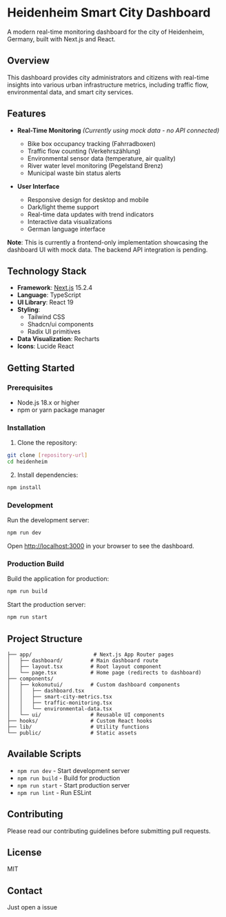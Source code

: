 # Heidenheim Smart City Dashboard

A modern real-time monitoring dashboard for the city of Heidenheim, Germany, built with Next.js and React.

## Overview

This dashboard provides city administrators and citizens with real-time insights into various urban infrastructure metrics, including traffic flow, environmental data, and smart city services.

## Features

- **Real-Time Monitoring** *(Currently using mock data - no API connected)*
  - Bike box occupancy tracking (Fahrradboxen)
  - Traffic flow counting (Verkehrszählung)
  - Environmental sensor data (temperature, air quality)
  - River water level monitoring (Pegelstand Brenz)
  - Municipal waste bin status alerts

- **User Interface**
  - Responsive design for desktop and mobile
  - Dark/light theme support
  - Real-time data updates with trend indicators
  - Interactive data visualizations
  - German language interface

**Note**: This is currently a frontend-only implementation showcasing the dashboard UI with mock data. The backend API integration is pending.

## Technology Stack

- **Framework**: [Next.js](https://nextjs.org/) 15.2.4
- **Language**: TypeScript
- **UI Library**: React 19
- **Styling**: 
  - Tailwind CSS
  - Shadcn/ui components
  - Radix UI primitives
- **Data Visualization**: Recharts
- **Icons**: Lucide React

## Getting Started

### Prerequisites

- Node.js 18.x or higher
- npm or yarn package manager

### Installation

1. Clone the repository:
```bash
git clone [repository-url]
cd heidenheim
```

2. Install dependencies:
```bash
npm install
```

### Development

Run the development server:

```bash
npm run dev
```

Open [http://localhost:3000](http://localhost:3000) in your browser to see the dashboard.

### Production Build

Build the application for production:

```bash
npm run build
```

Start the production server:

```bash
npm run start
```

## Project Structure

```
├── app/                    # Next.js App Router pages
│   ├── dashboard/         # Main dashboard route
│   ├── layout.tsx         # Root layout component
│   └── page.tsx           # Home page (redirects to dashboard)
├── components/
│   ├── kokonutui/         # Custom dashboard components
│   │   ├── dashboard.tsx
│   │   ├── smart-city-metrics.tsx
│   │   ├── traffic-monitoring.tsx
│   │   └── environmental-data.tsx
│   └── ui/                # Reusable UI components
├── hooks/                 # Custom React hooks
├── lib/                   # Utility functions
└── public/                # Static assets
```

## Available Scripts

- `npm run dev` - Start development server
- `npm run build` - Build for production
- `npm run start` - Start production server
- `npm run lint` - Run ESLint

## Contributing

Please read our contributing guidelines before submitting pull requests.

## License

MIT

## Contact

Just open a issue